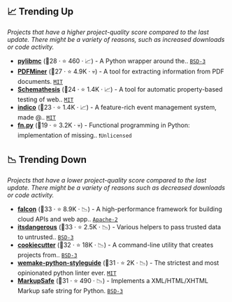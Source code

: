 ## 📈 Trending Up

_Projects that have a higher project-quality score compared to the last update. There might be a variety of reasons, such as increased downloads or code activity._

- <b><a href="https://github.com/lericson/pylibmc">pylibmc</a></b> (🥇28 ·  ⭐ 460 · 📈) - A Python wrapper around the.. <code><a href="http://bit.ly/3aKzpTv">BSD-3</a></code>
- <b><a href="https://github.com/euske/pdfminer">PDFMiner</a></b> (🥉27 ·  ⭐ 4.9K · 💀) - A tool for extracting information from PDF documents. <code><a href="http://bit.ly/34MBwT8">MIT</a></code>
- <b><a href="https://github.com/schemathesis/schemathesis">Schemathesis</a></b> (🥉24 ·  ⭐ 1.4K · 📈) - A tool for automatic property-based testing of web.. <code><a href="http://bit.ly/34MBwT8">MIT</a></code>
- <b><a href="https://github.com/indico/indico">indico</a></b> (🥈23 ·  ⭐ 1.4K · 📈) - A feature-rich event management system, made @.. <code><a href="http://bit.ly/34MBwT8">MIT</a></code>
- <b><a href="https://github.com/kachayev/fn.py">fn.py</a></b> (🥉19 ·  ⭐ 3.2K · 💀) - Functional programming in Python: implementation of missing.. <code>❗Unlicensed</code>

## 📉 Trending Down

_Projects that have a lower project-quality score compared to the last update. There might be a variety of reasons such as decreased downloads or code activity._

- <b><a href="https://github.com/falconry/falcon">falcon</a></b> (🥇33 ·  ⭐ 8.9K · 📉) - A high-performance framework for building cloud APIs and web app.. <code><a href="http://bit.ly/3nYMfla">Apache-2</a></code>
- <b><a href="https://github.com/pallets/itsdangerous">itsdangerous</a></b> (🥇33 ·  ⭐ 2.5K · 📉) - Various helpers to pass trusted data to untrusted.. <code><a href="http://bit.ly/3aKzpTv">BSD-3</a></code>
- <b><a href="https://github.com/cookiecutter/cookiecutter">cookiecutter</a></b> (🥇32 ·  ⭐ 18K · 📉) - A command-line utility that creates projects from.. <code><a href="http://bit.ly/3aKzpTv">BSD-3</a></code>
- <b><a href="https://github.com/wemake-services/wemake-python-styleguide">wemake-python-styleguide</a></b> (🥈31 ·  ⭐ 2K · 📉) - The strictest and most opinionated python linter ever. <code><a href="http://bit.ly/34MBwT8">MIT</a></code>
- <b><a href="https://github.com/pallets/markupsafe">MarkupSafe</a></b> (🥇31 ·  ⭐ 490 · 📉) - Implements a XML/HTML/XHTML Markup safe string for Python. <code><a href="http://bit.ly/3aKzpTv">BSD-3</a></code>

